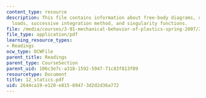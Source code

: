 ```yaml
---
content_type: resource
description: This file contains information about free-body diagrams, distributed
  loads, successive integration method, and singularity functions.
file: /media/courses/3-91-mechanical-behavior-of-plastics-spring-2007/2644ca19e120e81589473d2d2d36a772_12_statics.pdf
file_type: application/pdf
learning_resource_types:
- Readings
ocw_type: OCWFile
parent_title: Readings
parent_type: CourseSection
parent_uid: 106c3e7c-a318-1592-5947-71c83f813f89
resourcetype: Document
title: 12_statics.pdf
uid: 2644ca19-e120-e815-8947-3d2d2d36a772
---
```

